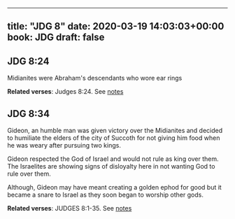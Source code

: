 
---
title: "JDG 8"
date: 2020-03-19 14:03:03+00:00
book: JDG
draft: false
---

## JDG 8:24

Midianites were Abraham's descendants who wore ear rings

**Related verses**: Judges 8:24. See [notes](https://my.bible.com/notes/3388750869075583643)


## JDG 8:34

Gideon, an humble man was given victory over the Midianites and decided to humiliate the elders of the city of Succoth for not giving him food when he was weary after pursuing two kings.

Gideon respected the God of Israel and would not rule as king over them. The Israelites are showing signs of disloyalty here in not wanting God to rule over them.

Although, Gideon may have meant creating a golden ephod for good but it became a snare to Israel as they soon began to worship other gods.

**Related verses**: JUDGES 8:1-35. See [notes](https://my.bible.com/notes/2594287894781485959)

